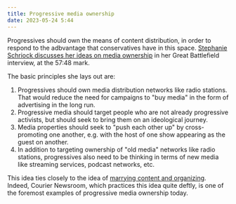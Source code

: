 ```yaml
---
title: Progressive media ownership
date: 2023-05-24 5:44
---
```


Progressives should own the means of content distribution, in order to respond to the adbvantage that conservatives have in this space. [Stephanie Schriock discusses her ideas on media ownership](https://www.resistancedashboard.com/node/1134) in her Great Battlefield interview, at the 57:48 mark.

The basic principles she lays out are:

1. Progressives should own media distribution networks like radio stations. That would reduce the need for campaigns to "buy media" in the form of advertising in the long run.
2. Progressive media should target people who are not already progressive activists, but should seek to bring them on an ideological journey.
3. Media properties should seek to "push each other up" by cross-promoting one another, e.g. with the host of one show appearing as the guest on another.
4. In addition to targeting ownership of "old media" networks like radio stations, progressives also need to be thinking in terms of new media like streaming services, podcast networks, etc.

This idea ties closely to the idea of [marrying content and organizing](https://codehopelabs.com/ideas/marry-content-and-organizing.html). Indeed, Courier Newsroom, which practices this idea quite deftly, is one of the foremost examples of progressive media ownership today.